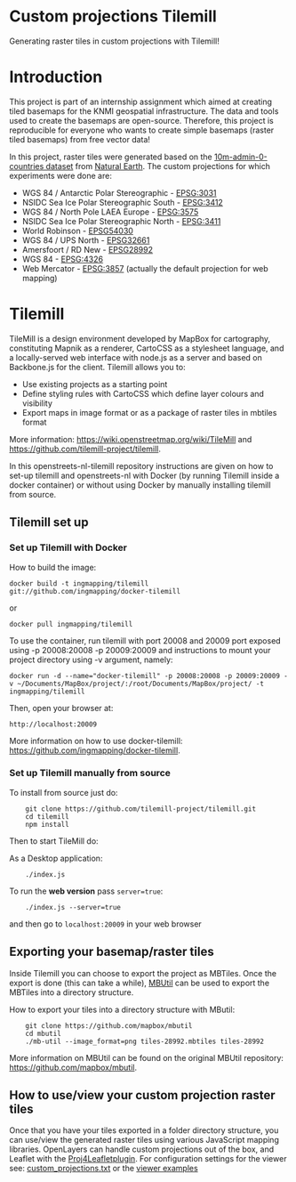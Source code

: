 # Custom projections Tilemill
Generating raster tiles in custom projections with Tilemill! 

# Introduction  

This project is part of an internship assignment which aimed at creating tiled basemaps for the KNMI geospatial infrastructure. The data and tools used to create the basemaps are open-source. Therefore, this project is reproducible for everyone who wants to create simple basemaps (raster tiled basemaps) from free vector data! 

In this project, raster tiles were generated based on the [10m-admin-0-countries dataset](http://mapbox-geodata.s3.amazonaws.com/natural-earth-1.4.0/cultural/10m-admin-0-countries.zip) from [Natural Earth](https://www.naturalearthdata.com/downloads/10m-cultural-vectors/10m-admin-0-countries/). The custom projections for which experiments were done are:
* WGS 84 / Antarctic Polar Stereographic - [EPSG:3031](https://epsg.io/3031)
* NSIDC Sea Ice Polar Stereographic South - [EPSG:3412](https://epsg.io/3412)
* WGS 84 / North Pole LAEA Europe - [EPSG:3575](https://epsg.io/3575)
* NSIDC Sea Ice Polar Stereographic North - [EPSG:3411](https://epsg.io/3411)
* World Robinson - [EPSG54030](https://epsg.io/54030)
* WGS 84 / UPS North - [EPSG32661](https://epsg.io/32661)
* Amersfoort / RD New - [EPSG28992](https://epsg.io/28992)
* WGS 84 - [EPSG:4326](https://epsg.io/4326) 
* Web Mercator - [EPSG:3857](https://epsg.io/3857) (actually the default projection for web mapping)

# Tilemill

TileMill is a design environment developed by MapBox for cartography, constituting Mapnik as a renderer, CartoCSS as a stylesheet language, and a locally-served web interface with node.js as a server and based on Backbone.js for the client. Tilemill allows you to:

* Use existing projects as a starting point 
* Define styling rules with CartoCSS which define layer colours and visibility
* Export maps in image format or as a package of raster tiles in mbtiles format

More information: https://wiki.openstreetmap.org/wiki/TileMill and https://github.com/tilemill-project/tilemill.

In this openstreets-nl-tilemill repository instructions are given on how to set-up tilemill and openstreets-nl with Docker (by running Tilemill inside a docker container) or without using Docker by manually installing tilemill from source.

## Tilemill set up

### Set up Tilemill with Docker 

How to build the image:

```
docker build -t ingmapping/tilemill git://github.com/ingmapping/docker-tilemill
```

or 

```
docker pull ingmapping/tilemill
```

To use the container, run tilemill with port 20008 and 20009 port exposed using -p 20008:20008 -p 20009:20009 and instructions to mount your project directory using -v argument, namely:

```
docker run -d --name="docker-tilemill" -p 20008:20008 -p 20009:20009 -v ~/Documents/MapBox/project/:/root/Documents/MapBox/project/ -t ingmapping/tilemill
```

Then, open your browser at:

```
http://localhost:20009
```

More information on how to use docker-tilemill: https://github.com/ingmapping/docker-tilemill. 

### Set up Tilemill manually from source

To install from source just do:
```
    git clone https://github.com/tilemill-project/tilemill.git
    cd tilemill
    npm install
```
Then to start TileMill do:

As a Desktop application:
```
    ./index.js 
```
To run the **web version** pass `server=true`: 
```
    ./index.js --server=true
```
and then go to `localhost:20009` in your web browser


## Exporting your basemap/raster tiles

Inside Tilemill you can choose to export the project as MBTiles. Once the export is done (this can take a while), [MBUtil](https://github.com/mapbox/mbutil) can be used to export the MBTiles into a directory structure.

How to export your tiles into a directory structure with MButil:

```
    git clone https://github.com/mapbox/mbutil
    cd mbutil
    ./mb-util --image_format=png tiles-28992.mbtiles tiles-28992
```
More information on MBUtil can be found on the original MBUtil repository: https://github.com/mapbox/mbutil. 

## How to use/view your custom projection raster tiles

Once that you have your tiles exported in a folder directory structure, you can use/view the generated raster tiles using various JavaScript mapping libraries. OpenLayers can handle custom projections out of the box, and Leaflet with the [Proj4Leafletplugin](https://kartena.github.io/Proj4Leaflet/). For configuration settings for the viewer see: [custom_projections.txt](https://github.com/ingmapping/custom-projections-tilemill/blob/master/custom_projections.txt) or the [viewer examples](https://github.com/ingmapping/custom-projections-tilemill/blob/master/viewers/)

